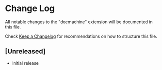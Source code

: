 # Change Log

All notable changes to the "docmachine" extension will be documented in this file.

Check [Keep a Changelog](http://keepachangelog.com/) for recommendations on how to structure this file.

## [Unreleased]

- Initial release